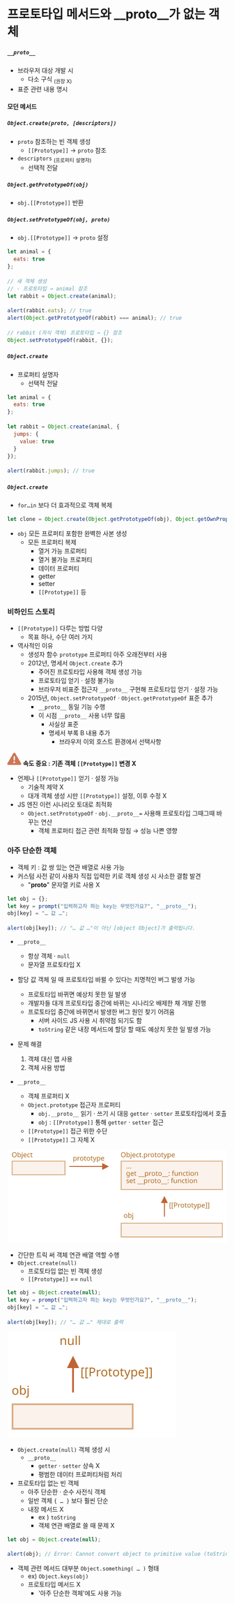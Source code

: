 프로토타입 메서드와 __proto__가 없는 객체
======================================

##### `__proto__`
- 브라우저 대상 개발 시
  - 다소 구식 <sub>(권장 X)</sub>
- 표준 관련 내용 명시

#### 모던 메서드

##### `Object.create(proto, [descriptors])`
- `proto` 참조하는 빈 객체 생성
  - `[[Prototype]]` → `proto` 참조
- `descriptors` <sub>(프로퍼티 설명자)</sub>
  - 선택적 전달

##### `Object.getPrototypeOf(obj)`
- `obj.[[Prototype]]` 반환

##### `Object.setPrototypeOf(obj, proto)`
- `obj.[[Prototype]]` → `proto` 설정
```javascript
let animal = {
  eats: true
};

// 새 객체 생성
// - 프로토타입 → animal 참조
let rabbit = Object.create(animal);

alert(rabbit.eats); // true
alert(Object.getPrototypeOf(rabbit) === animal); // true

// rabbit (자식 객체) 프로토타입 → {} 참조
Object.setPrototypeOf(rabbit, {});
```

##### `Object.create`
- 프로퍼티 설명자
  - 선택적 전달
```javascript
let animal = {
  eats: true
};

let rabbit = Object.create(animal, {
  jumps: {
    value: true
  }
});

alert(rabbit.jumps); // true
```

##### `Object.create`
- `for…in` 보다 더 효과적으로 객체 복제
```javascript
let clone = Object.create(Object.getPrototypeOf(obj), Object.getOwnPropertyDescriptors(obj));
```
- `obj` 모든 프로퍼티 포함한 완벽한 사본 생성
  - 모든 프로퍼티 복제
    - 열거 가능 프로퍼티
    - 열거 불가능 프로퍼티
    - 데이터 프로퍼티
    - getter
    - setter
    - `[[Prototype]]` 등

### 비하인드 스토리
- `[[Prototype]]` 다루는 방법 다양
  - 목표 하나, 수단 여러 가지
- 역사적인 이유
  - 생성자 함수 `prototype` 프로퍼티 아주 오래전부터 사용
  - 2012년, 명세서 `Object.create` 추가
    - 주어진 프로토타입 사용해 객체 생성 가능
    - 프로토타입 얻기 · 설정 불가능
    - 브라우저 비표준 접근자 `__proto__` 구현해 프로토타입 얻기 · 설정 가능
  - 2015년, `Object.setPrototypeOf` · `Object.getPrototypeOf` 표준 추가
    - `__proto__` 동일 기능 수행
    - 이 시점 `__proto__` 사용 너무 많음
      - 사실상 표준
      - 명세서 부록 B 내용 추가
        - 브라우저 이외 호스트 환경에서 선택사항

<img class="icon" src="../../images/commons/icons/triangle-exclamation-solid.svg" /> **속도 중요 : 기존 객체 `[[Prototype]]` 변경 X**

- 언제나 `[[Prototype]]` 얻기 · 설정 가능
  - 기술적 제약 X
  - 대개 객체 생성 시만 `[[Prototype]]` 설정, 이후 수정 X
- JS 엔진 이런 시나리오 토대로 최적화
  - `Object.setPrototypeOf` · `obj.__proto__=` 사용해 프로토타입 그때그때 바꾸는 연산
    - 객체 프로퍼티 접근 관련 최적화 망침 → 성능 나쁜 영향

### 아주 단순한 객체
- 객체 키 : 값 쌍 있는 연관 배열로 사용 가능
- 커스텀 사전 같이 사용자 직접 입력한 키로 객체 생성 시 사소한 결함 발견
  - "__proto__" 문자열 키로 사용 X
```javascript
let obj = {};
let key = prompt("입력하고자 하는 key는 무엇인가요?", "__proto__");
obj[key] = "… 값 …";

alert(obj[key]); // "… 값 …"이 아닌 [object Object]가 출력됩니다.
```
- `__proto__`
  - 항상 객체 · `null`
  - 문자열 프로토타입 X
- 할당 값 객체 일 때 프로토타입 바뀔 수 있다는 치명적인 버그 발생 가능
  - 프로토타입 바뀌면 예상치 못한 일 발생
  - 개발자들 대개 프로토타입 중간에 바뀌는 시나리오 배제한 채 개발 진행
  - 프로토타입 중간에 바뀌면서 발생한 버그 원인 찾기 어려움
    - 서버 사이드 JS 사용 시 취약점 되기도 함
    - `toString` 같은 내장 메서드에 할당 할 때도 예상치 못한 일 발생 가능
- 문제 해결
  1. 객체 대신 맵 사용
  2. 객체 사용 방법

- `__proto__`
  - 객체 프로퍼티 X
  - `Object.prototype` 접근자 프로퍼티
    - `obj.__proto__` 읽기 · 쓰기 시 대응 `getter` · `setter` 프로토타입에서 호출
    - `obj` : `[[Prototype]]` 통해 `getter` · `setter` 접근
  - `[[Prototype]]` 접근 위한 수단
  - `[[Prototype]]` 그 자체 X

![object-prototype-2](../../images/08/04/object-prototype-2.svg)

- 간단한 트릭 써 객체 연관 배열 역할 수행
- `Object.create(null)`
  - 프로토타입 없는 빈 객체 생성
  - `[[Prototype]]` == `null`
```javascript
let obj = Object.create(null);
let key = prompt("입력하고자 하는 key는 무엇인가요?", "__proto__");
obj[key] = "… 값 …";

alert(obj[key]); // "… 값 …" 제대로 출력
```

![object-prototype-null](../../images/08/04/object-prototype-null.svg)

- `Object.create(null)` 객체 생성 시
  - `__proto__`
    - `getter` · `setter` 상속 X
    - 평범한 데이터 프로퍼티처럼 처리
- 프로토타입 없는 빈 객체
  - 아주 단순한 · 순수 사전식 객체
  - 일반 객체 `{ … }` 보다 훨씬 단순
  - 내장 메서드 X
    - ex &#41; `toString`
    - 객체 연관 배열로 쓸 때 문제 X
```javascript
let obj = Object.create(null);

alert(obj); // Error: Cannot convert object to primitive value (toString 없음)
```
- 객체 관련 메서드 대부분 `Object.something( … )` 형태
  - ex&#41; `Object.keys(obj)`
  - 프로토타입 메서드 X
    - '아주 단순한 객체'에도 사용 가능
